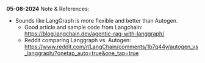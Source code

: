 
**05-08-2024**
Note & References: 
* Sounds like LangGraph is more flexible and better than Autogen.
  * Good article and sample code from Langchain: https://blog.langchain.dev/agentic-rag-with-langgraph/
  * Reddit comparing Langgraph vs. Autogen: https://www.reddit.com/r/LangChain/comments/1b7q44y/autogen_vs_langgraph/?onetap_auto=true&one_tap=true

  
